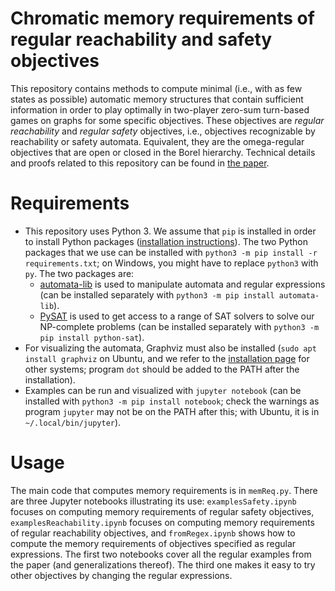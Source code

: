 # Chromatic memory requirements of regular reachability and safety objectives

This repository contains methods to compute minimal (i.e., with as few states as possible) automatic memory structures that contain sufficient information in order to play optimally in two-player zero-sum turn-based games on graphs for some specific objectives.
These objectives are *regular reachability* and *regular safety* objectives, i.e., objectives recognizable by reachability or safety automata.
Equivalent, they are the omega-regular objectives that are open or closed in the Borel hierarchy.
Technical details and proofs related to this repository can be found in [the paper](https://arxiv.org/abs/2210.09703).

# Requirements

- This repository uses Python 3. We assume that `pip` is installed in order to install Python packages ([installation instructions](https://pip.pypa.io/en/stable/installation/)).
The two Python packages that we use can be installed with `python3 -m pip install -r requirements.txt`; on Windows, you might have to replace `python3` with `py`.
The two packages are:
  - [automata-lib](https://pypi.org/project/automata-lib/) is used to manipulate automata and regular expressions (can be installed separately with `python3 -m pip install automata-lib`).
  - [PySAT](https://pysathq.github.io/) is used to get access to a range of SAT solvers to solve our NP-complete problems (can be installed separately with `python3 -m pip install python-sat`).
- For visualizing the automata, Graphviz must also be installed (`sudo apt install graphviz` on Ubuntu, and we refer to the [installation page](https://graphviz.org/download/) for other systems; program `dot` should be added to the PATH after the installation).
- Examples can be run and visualized with `jupyter notebook` (can be installed with `python3 -m pip install notebook`; check the warnings as program `jupyter` may not be on the PATH after this; with Ubuntu, it is in `~/.local/bin/jupyter`).

# Usage

The main code that computes memory requirements is in `memReq.py`.
There are three Jupyter notebooks illustrating its use: `examplesSafety.ipynb` focuses on computing memory requirements of regular safety objectives, `examplesReachability.ipynb` focuses on computing memory requirements of regular reachability objectives, and `fromRegex.ipynb` shows how to compute the memory requirements of objectives specified as regular expressions.
The first two notebooks cover all the regular examples from the paper (and generalizations thereof).
The third one makes it easy to try other objectives by changing the regular expressions.

